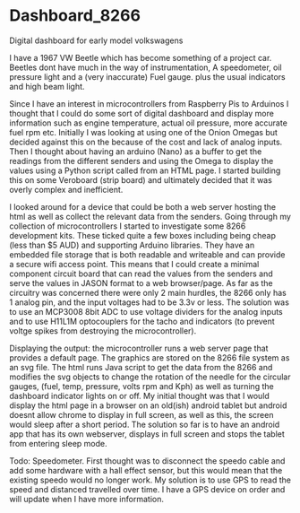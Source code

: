 # Dashboard_8266

Digital dashboard for early model volkswagens

I have a 1967 VW Beetle which has become something of a project car. Beetles dont have much in the way of instrumentation, A speedometer, oil pressure light and a (very inaccurate) Fuel gauge. plus the usual indicators and high beam light.

Since I have an interest in microcontrollers from Raspberry Pis to Arduinos I thought that I could do some sort of digital dashboard and display more information such as engine temperature, actual oil pressure, more accurate fuel rpm etc. Initially I was looking at using one of the Onion Omegas but decided against this on the because of the cost and lack of analog inputs. Then I thought about having an arduino (Nano) as a buffer to get the readings from the different senders and using the Omega to display the values using a Python script called from an HTML page. I started building this on some Veroboard (strip board) and ultimately decided that it was overly complex and inefficient.

I looked around for a device that could be both a web server hosting the html as well as collect the relevant data from the senders. Going through my collection of microcontrollers I started to investigate some 8266 development kits. These ticked quite a few boxes including being cheap (less than $5 AUD) and supporting Arduino libraries. They have an embedded file storage that is both readable and writeable and can provide a secure wifi access point. This means that I could create a minimal component circuit board that can read the values from the senders and serve the values in JASON format to a web browser/page. As far as the circuitry was concerned there were only 2 main hurdles, the 8266 only has 1 analog pin, and the input voltages had to be 3.3v or less. The solution was to use an MCP3008 8bit ADC to use voltage dividers for the analog inputs and to use H11L1M optocouplers for the tacho and indicators (to prevent voltge spikes from destroying the microcontroller).

Displaying the output: the microcontroller runs a web server page that provides a default page. The graphics are stored on the 8266 file system as an svg file. The html runs Java script to get the data from the 8266 and modifies the svg objects to change the rotation of the needle for the circular gauges, (fuel, temp, pressure, volts rpm and Kph) as well as turning the dashboard indicator lights on or off. My initial thought was that I would display the html page in a browser on an old(ish) android tablet but android doesnt allow chrome to display in full screen, as well as this, the screen would sleep after a short period. The solution so far is to have an android app that has its own webserver, displays in full screen and stops the tablet from entering sleep mode.

Todo: Speedometer. First thought was to disconnect the speedo cable and add some hardware with a hall effect sensor, but this would mean that the existing speedo would no longer work. My solution is to use GPS to read the speed and distanced travelled over time. I have a GPS device on order and will update when I have more information.
